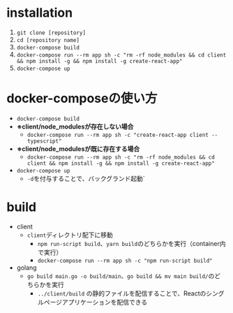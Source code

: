 # installation
1. `git clone [repository]`
2. `cd [repository name]`
3. `docker-compose build`
4. `docker-compose run --rm app sh -c "rm -rf node_modules && cd client && npm install -g && npm install -g create-react-app"`
5. `docker-compose up`


# docker-composeの使い方
- `docker-compose build`
- **※client/node_modulesが存在しない場合**
  - `docker-compose run --rm app sh -c "create-react-app client --typescript"`
- **※client/node_modulesが既に存在する場合**
  - `docker-compose run --rm app sh -c "rm -rf node_modules && cd client && npm install -g && npm install -g create-react-app"`
- `docker-compose up`
  - `-d`を付与することで、バックグランド起動`
# build
- client
  - `client`ディレクトリ配下に移動
    - `npm run-script build`、`yarn build`のどちらかを実行（container内で実行）
    - `docker-compose run --rm app sh -c "npm run-script build"`
- golang
  - `go build main.go -o build/main`、`go build && mv main build/`のどちらかを実行
    - `../client/build` の静的ファイルを配信することで、Reactのシングルページアプリケーションを配信できる

